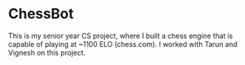 # ChessBot
This is my senior year CS project, where I built a chess engine that is capable of playing at ~1100 ELO (chess.com). I worked with Tarun and Vignesh on this project.
